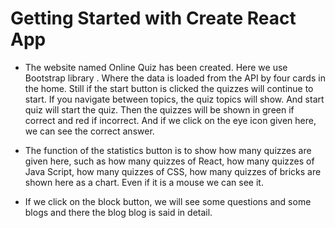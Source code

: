 # Getting Started with Create React App

- The website named Online Quiz has been created. Here we use Bootstrap library . Where the data is loaded from the API by four cards in the home. Still if the start button is clicked the quizzes will continue to start. If you navigate between topics, the quiz topics will show. And start quiz will start the quiz. Then the quizzes will be shown in green if correct and red if incorrect. And if we click on the eye icon given here, we can see the correct answer.

- The function of the statistics button is to show how many quizzes are given here, such as how many quizzes of React, how many quizzes of Java Script, how many quizzes of CSS, how many quizzes of bricks are shown here as a chart. Even if it is a mouse we can see it.

- If we click on the block button, we will see some questions and some blogs and there the blog blog is said in detail.
